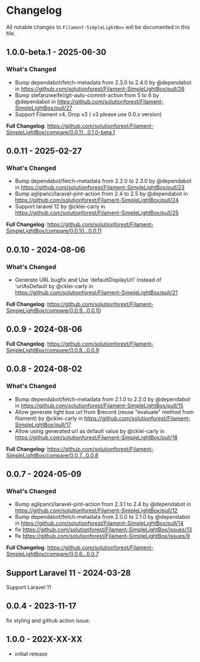 # Changelog

All notable changes to `Filament-SimpleLightBox` will be documented in this file.

## 1.0.0-beta.1 - 2025-06-30

### What's Changed

* Bump dependabot/fetch-metadata from 2.3.0 to 2.4.0 by @dependabot in https://github.com/solutionforest/Filament-SimpleLightBox/pull/26
* Bump stefanzweifel/git-auto-commit-action from 5 to 6 by @dependabot in https://github.com/solutionforest/Filament-SimpleLightBox/pull/27
* Support Filament v4, Drop v3 ( v3 please use 0.0.x version)

**Full Changelog**: https://github.com/solutionforest/Filament-SimpleLightBox/compare/0.0.11...0.1.0-beta.1

## 0.0.11 - 2025-02-27

### What's Changed

* Bump dependabot/fetch-metadata from 2.2.0 to 2.3.0 by @dependabot in https://github.com/solutionforest/Filament-SimpleLightBox/pull/23
* Bump aglipanci/laravel-pint-action from 2.4 to 2.5 by @dependabot in https://github.com/solutionforest/Filament-SimpleLightBox/pull/24
* Support laravel 12 by @cklei-carly in https://github.com/solutionforest/Filament-SimpleLightBox/pull/25

**Full Changelog**: https://github.com/solutionforest/Filament-SimpleLightBox/compare/0.0.10...0.0.11

## 0.0.10 - 2024-08-06

### What's Changed

* Generate URL bugfix and Use 'defaultDisplayUrl' instead of 'urlAsDefault by @cklei-carly in https://github.com/solutionforest/Filament-SimpleLightBox/pull/21

**Full Changelog**: https://github.com/solutionforest/Filament-SimpleLightBox/compare/0.0.9...0.0.10

## 0.0.9 - 2024-08-06

**Full Changelog**: https://github.com/solutionforest/Filament-SimpleLightBox/compare/0.0.8...0.0.9

## 0.0.8 - 2024-08-02

### What's Changed

* Bump dependabot/fetch-metadata from 2.1.0 to 2.2.0 by @dependabot in https://github.com/solutionforest/Filament-SimpleLightBox/pull/15
* Allow generate light box url from $record (reuse "evaluate" method from filament) by @cklei-carly in https://github.com/solutionforest/Filament-SimpleLightBox/pull/17
* Allow using generated url as default value by @cklei-carly in https://github.com/solutionforest/Filament-SimpleLightBox/pull/18

**Full Changelog**: https://github.com/solutionforest/Filament-SimpleLightBox/compare/0.0.7...0.0.8

## 0.0.7 - 2024-05-09

### What's Changed

* Bump aglipanci/laravel-pint-action from 2.3.1 to 2.4 by @dependabot in https://github.com/solutionforest/Filament-SimpleLightBox/pull/12
* Bump dependabot/fetch-metadata from 2.0.0 to 2.1.0 by @dependabot in https://github.com/solutionforest/Filament-SimpleLightBox/pull/14
* fix https://github.com/solutionforest/Filament-SimpleLightBox/issues/13
* fix https://github.com/solutionforest/Filament-SimpleLightBox/issues/9

**Full Changelog**: https://github.com/solutionforest/Filament-SimpleLightBox/compare/0.0.6...0.0.7

## Support Laravel 11 - 2024-03-28

Support Laravel 11

## 0.0.4 - 2023-11-17

fix styling and github action issue.

## 1.0.0 - 202X-XX-XX

- initial release
